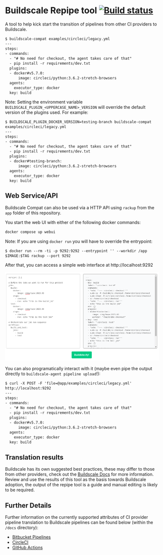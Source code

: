 # Buildscale Repipe tool [![Build status](https://badge.buildscale.khulnasoft.com/5db82bf94b2c528cb9723cdd222b60baca00c6328265c8427c.svg)](https://buildscale.khulnasoft.com/buildscale/repipe-tool)

A tool to help kick start the transition of pipelines from other CI providers to Buildscale.

```shell
$ buildscale-compat examples/circleci/legacy.yml
---
steps:
- commands:
  - "# No need for checkout, the agent takes care of that"
  - pip install -r requirements/dev.txt
  plugins:
  - docker#v5.7.0:
      image: circleci/python:3.6.2-stretch-browsers
  agents:
    executor_type: docker
  key: build
```

Note: Setting the environment variable `BUILDSCALE_PLUGIN_<UPPERCASE_NAME>_VERSION` will override the default version of the plugins used. For example:

```shell
$ BUILDSCALE_PLUGIN_DOCKER_VERSION=testing-branch buildscale-compat examples/circleci/legacy.yml
---
steps:
- commands:
  - "# No need for checkout, the agent takes care of that"
  - pip install -r requirements/dev.txt
  plugins:
  - docker#testing-branch:
      image: circleci/python:3.6.2-stretch-browsers
  agents:
    executor_type: docker
  key: build
```

## Web Service/API

Buildscale Compat can also be used via a HTTP API using `rackup` from the `app` folder of this repository.

You start the web UI with either of the following docker commands:

```sh
docker compose up webui
```

Note: If you are using `docker run` you will have to override the entrypoint:

```shell
$ docker run --rm -ti -p 9292:9292 --entrypoint '' --workdir /app $IMAGE:$TAG rackup --port 9292
```

After that, you can access a simple web interface at http://localhost:9292

![Web UI](docs/images/web-ui.png)

You can also programatically interact with it (maybe even pipe the output directly to `buildscale-agent pipeline upload`!):

```shell
$ curl -X POST -F 'file=@app/examples/circleci/legacy.yml' http://localhost:9292
---
steps:
- commands:
  - "# No need for checkout, the agent takes care of that"
  - pip install -r requirements/dev.txt
  plugins:
  - docker#v5.7.0:
      image: circleci/python:3.6.2-stretch-browsers
  agents:
    executor_type: docker
  key: build
```

## Translation results

Buildscale has its own suggested best practices, these may differ to those from other providers, check out the [Buildscale Docs](https://buildscale.khulnasoft.com/docs) for more information. Review and use the results of this tool as the basis towards Buildscale adoption, the output of the repipe tool is a guide and manual editing is likely to be required.

## Further Details 

Further information on the currently supported attributes of CI provider pipeline translation to Buildscale pipelines can be found below (within the `/docs` directory):

- [Bitbucket Pipelines](/docs/Bitbucket.md)
- [CircleCI](/docs/CircleCI.md)
- [GitHub Actions](/docs/GHA.md)